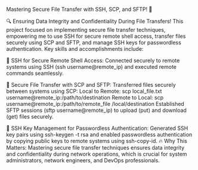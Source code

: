 Mastering Secure File Transfer with SSH, SCP, and SFTP! 🚀

🔍 Ensuring Data Integrity and Confidentiality During File Transfers!
This project focused on implementing secure file transfer techniques, empowering me to use SSH for secure remote shell access, transfer files securely using SCP and SFTP, and manage SSH keys for passwordless authentication. Key skills and accomplishments include:

🔐 SSH for Secure Remote Shell Access:
Connected securely to remote systems using SSH (ssh username@remote_ip) and executed remote commands seamlessly.

📁 Secure File Transfer with SCP and SFTP:
Transferred files securely between systems using SCP:
Local to Remote: scp local_file.txt username@remote_ip:/path/to/destination
Remote to Local: scp username@remote_ip:/path/to/remote_file /local/destination
Established SFTP sessions (sftp username@remote_ip) to upload (put) and download (get) files securely.

🔑 SSH Key Management for Passwordless Authentication:
Generated SSH key pairs using ssh-keygen -t rsa and enabled passwordless authentication by copying public keys to remote systems using ssh-copy-id.
🔥 Why This Matters:
Mastering secure file transfer techniques ensures data integrity and confidentiality during network operations, which is crucial for system administrators, network engineers, and DevOps professionals.
